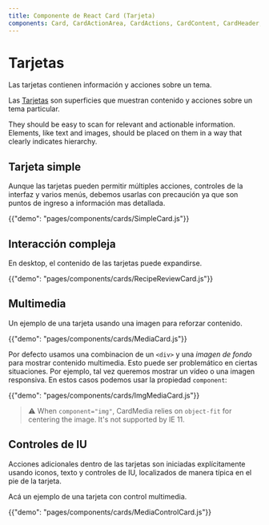```yaml
---
title: Componente de React Card (Tarjeta)
components: Card, CardActionArea, CardActions, CardContent, CardHeader, CardMedia, Collapse, Paper
---
```


# Tarjetas

<p class="description">Las tarjetas contienen información y acciones sobre un tema.</p>

Las [Tarjetas](https://material.io/design/components/cards.html) son superficies que muestran contenido y acciones sobre un tema particular.

They should be easy to scan for relevant and actionable information. Elements, like text and images, should be placed on them in a way that clearly indicates hierarchy.

## Tarjeta simple

Aunque las tarjetas pueden permitir múltiples acciones, controles de la interfaz y varios menús, debemos usarlas con precaución ya que son puntos de ingreso a información mas detallada.

{{"demo": "pages/components/cards/SimpleCard.js"}}

## Interacción compleja

En desktop, el contenido de las tarjetas puede expandirse.

{{"demo": "pages/components/cards/RecipeReviewCard.js"}}

## Multimedia

Un ejemplo de una tarjeta usando una imagen para reforzar contenido.

{{"demo": "pages/components/cards/MediaCard.js"}}

Por defecto usamos una combinacion de un `<div>` y una *imagen de fondo* para mostrar contenido multimedia. Esto puede ser problemático en ciertas situaciones. Por ejemplo, tal vez queremos mostrar un vídeo o una imagen responsiva. En estos casos podemos usar la propiedad `component`:

{{"demo": "pages/components/cards/ImgMediaCard.js"}}

> ⚠️ When `component="img"`, CardMedia relies on `object-fit` for centering the image. It's not supported by IE 11.

## Controles de IU

Acciones adicionales dentro de las tarjetas son iniciadas explícitamente usando iconos, texto y controles de IU, localizados de manera típica en el pie de la tarjeta.

Acá un ejemplo de una tarjeta con control multimedia.

{{"demo": "pages/components/cards/MediaControlCard.js"}}
